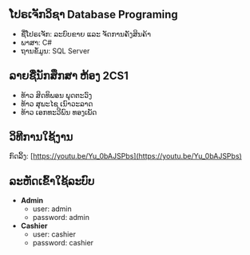 ## ໂປຣເຈັກວິຊາ Database Programing

 - ຊື່ໂປຣເຈັກ: ລະບົບຂາຍ ແລະ ຈັດການຄັງສິນຄ້າ
 - ພາສາ: C#
 - ຖານຂໍ້ມູນ: SQL Server

## ລາຍຊື່ນັກສຶກສາ ຫ້ອງ 2CS1

- ທ້າວ ສິດທິພອນ ພຸດຕະວົງ 
- ທ້າວ ສຸພະໄຊ ເນົາວະລາດ 
- ທ້າວ ເອກທະວີພົນ ທອງເພັດ

## ວິທີການໃຊ້ງານ

 ກົດລິ້ງ: [https://youtu.be/Yu_0bAJSPbs](https://youtu.be/Yu_0bAJSPbs)

 ## ລະຫັດເຂົ້າໃຊ້ລະບົບ

 - **Admin** 
	 - user: admin
	 - password: admin
 - **Cashier** 
	 - user: cashier
	 - password: cashier





